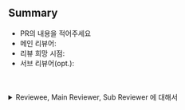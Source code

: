 
## Summary
- PR의 내용을 적어주세요
- 메인 리뷰어:
- 리뷰 희망 시점:
- 서브 리뷰어(opt.):


<br/>
<br/>
<details>
  <summary>Reviewee, Main Reviewer, Sub Reviewer 에 대해서</summary>
  <br />

  <details open>
    <summary>Click to collapse!</summary>

- 리뷰어를 지정하고 희망 리뷰 시점을 적어주세요.
- 코드의 내용을 공유하고 싶은 사람이나 참고하면 좋겠는 사람이 있다면 서브 리뷰어로 PR 본문에 멘션해 주세요.
- 코멘트가 달리면, 이모지로 수정 사항을 반영했음 / 읽었음 을 표시하거나, 댓글로 의견을 나눠 주세요. 코멘트 의 Resolve 는 코멘트를 단 사람이 할 수 있도록 해 주세요.
- 모든 변경사항을 반영한 후에는, 열려 있는 코멘트를 한번 더 확인한 후 Re-request를 눌러 주세요.
- 리뷰어가 너무 늦어지거나 응답이 없는 경우 슬랙, 깃헙 혹은 구두로 리뷰 가능 시점을 물어봐 주세요.

**Main Reviewer**는
- 태그가 달리면 리뷰 가능 시점을 알리거나, 리소스가 여의치 않으면 리뷰가 어려움을 알려주세요.
- 반영이 끝난 코멘트나 확인한 코멘트는 resolve 해 주세요.
- 마지막 approve 한 메인 리뷰어는 PR을 머지해 주세요.

**Sub Reviewer**는
- PR을 직접 approve해서 머지시킬 필요는 없습니다.
- 코드를 검증하고 리뷰하는 것 보다는 코드 흐름과 내용을 이해하는 것을 목적으로 합니다.
- Main Reviewer와 마찬가지로, 리뷰가 어려운 경우 댓글을 달아 주세요.

  </details>
</details>

